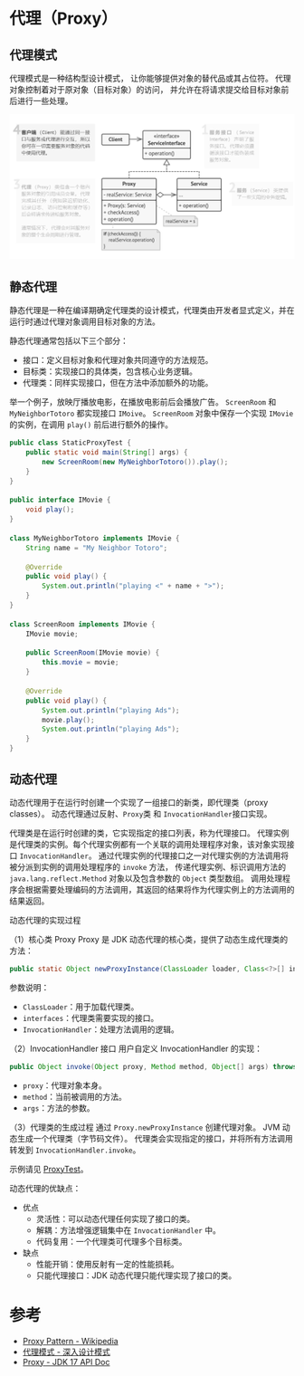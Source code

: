# 代理（Proxy）
## 代理模式
代理模式是一种结构型设计模式， 让你能够提供对象的替代品或其占位符。
代理对象控制着对于原对象（目标对象）的访问， 并允许在将请求提交给目标对象前后进行一些处理。

![](./imgs/proxy_pattern.png)

## 静态代理
静态代理是一种在编译期确定代理类的设计模式，代理类由开发者显式定义，并在运行时通过代理对象调用目标对象的方法。

静态代理通常包括以下三个部分：
- 接口：定义目标对象和代理对象共同遵守的方法规范。
- 目标类：实现接口的具体类，包含核心业务逻辑。
- 代理类：同样实现接口，但在方法中添加额外的功能。

举一个例子，放映厅播放电影，在播放电影前后会播放广告。
`ScreenRoom` 和 `MyNeighborTotoro` 都实现接口 `IMoive`。
`ScreenRoom` 对象中保存一个实现 `IMovie` 的实例，在调用 `play()` 前后进行额外的操作。
```java
public class StaticProxyTest {
    public static void main(String[] args) {
        new ScreenRoom(new MyNeighborTotoro()).play();
    }
}

public interface IMovie {
    void play();
}

class MyNeighborTotoro implements IMovie {
    String name = "My Neighbor Totoro";

    @Override
    public void play() {
        System.out.println("playing <" + name + ">");
    }
}

class ScreenRoom implements IMovie {
    IMovie movie;

    public ScreenRoom(IMovie movie) {
        this.movie = movie;
    }

    @Override
    public void play() {
        System.out.println("playing Ads");
        movie.play();
        System.out.println("playing Ads");
    }
}
```

## 动态代理
动态代理用于在运行时创建一个实现了一组接口的新类，即代理类（proxy classes）。
动态代理通过反射、`Proxy`类 和 `InvocationHandler`接口实现。

代理类是在运行时创建的类，它实现指定的接口列表，称为代理接口。
代理实例是代理类的实例。每个代理实例都有一个关联的调用处理程序对象，该对象实现接口 `InvocationHandler`。
通过代理实例的代理接口之一对代理实例的方法调用将被分派到实例的调用处理程序的 `invoke` 方法，
传递代理实例、标识调用方法的 `java.lang.reflect.Method` 对象以及包含参数的 `Object` 类型数组。
调用处理程序会根据需要处理编码的方法调用，其返回的结果将作为代理实例上的方法调用的结果返回。

动态代理的实现过程

（1）核心类 Proxy
Proxy 是 JDK 动态代理的核心类，提供了动态生成代理类的方法：
```java
public static Object newProxyInstance(ClassLoader loader, Class<?>[] interfaces, InvocationHandler h)
```
参数说明：
- `ClassLoader`：用于加载代理类。
- `interfaces`：代理类需要实现的接口。
- `InvocationHandler`：处理方法调用的逻辑。

（2）InvocationHandler 接口
用户自定义 InvocationHandler 的实现：
```java
public Object invoke(Object proxy, Method method, Object[] args) throws Throwable;
```
- `proxy`：代理对象本身。
- `method`：当前被调用的方法。
- `args`：方法的参数。

（3）代理类的生成过程
通过 `Proxy.newProxyInstance` 创建代理对象。
JVM 动态生成一个代理类（字节码文件）。
代理类会实现指定的接口，并将所有方法调用转发到 `InvocationHandler.invoke`。

示例请见 [ProxyTest](./ProxyTest.java)。

动态代理的优缺点：
- 优点
    - 灵活性：可以动态代理任何实现了接口的类。
    - 解耦：方法增强逻辑集中在 `InvocationHandler` 中。
    - 代码复用：一个代理类可代理多个目标类。
- 缺点
    - 性能开销：使用反射有一定的性能损耗。
    - 只能代理接口：JDK 动态代理只能代理实现了接口的类。

# 参考
- [Proxy Pattern - Wikipedia](https://en.wikipedia.org/wiki/Proxy_pattern)
- [代理模式 - 深入设计模式](https://refactoringguru.cn/design-patterns/proxy)
- [Proxy - JDK 17 API Doc](https://docs.oracle.com/en/java/javase/17/docs/api/java.base/java/lang/reflect/Proxy.html)